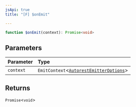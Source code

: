 ```yaml
---
jsApi: true
title: "[F] $onEmit"

---
```

```ts
function $onEmit(context): Promise<void>
```

## Parameters

| Parameter | Type |
| :------ | :------ |
| `context` | `EmitContext`<[`AutorestEmitterOptions`](../interfaces/AutorestEmitterOptions.md)\> |

## Returns

`Promise`<`void`\>
